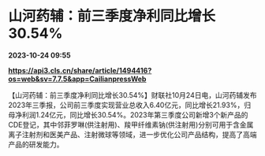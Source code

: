# 山河药辅：前三季度净利同比增长30.54%

**2023-10-24 09:55**

**https://api3.cls.cn/share/article/1494416?os=web&sv=7.7.5&app=CailianpressWeb**

【山河药辅：前三季度净利同比增长30.54%】财联社10月24日电，山河药辅发布2023年三季报，公司前三季度实现营业总收入6.40亿元，同比增长21.93%，归母净利润1.24亿元，同比增长30.54%。2023年第三季度公司新增3个新产品的CDE登记，其中邻菲罗啉(供注射用)、羧甲纤维素钠(供注射用)分别可用于含金属离子注射剂和医美产品、注射微球等领域，进一步优化公司产品结构，提高了高端产品的研发能力。
